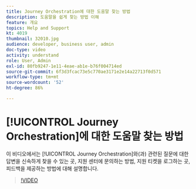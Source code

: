 ```yaml
---
title: Journey Orchestration에 대한 도움말 찾는 방법
description: 도움말을 쉽게 찾는 방법 이해
feature: 개요
topics: Help and Support
kt: 4019
thumbnail: 32010.jpg
audience: developer, business user, admin
doc-type: video
activity: understand
role: User, Admin
exl-id: 80fb9247-1e11-4eae-ab1e-b76f004714ed
source-git-commit: 6f3d3fcac73e5c770ae3171e2e14a22713f0d571
workflow-type: tm+mt
source-wordcount: '52'
ht-degree: 86%

---
```


# [!UICONTROL Journey Orchestration]에 대한 도움말 찾는 방법

이 비디오에서는 [!UICONTROL Journey Orchestration]와(과) 관련된 질문에 대한 답변을 신속하게 찾을 수 있는 곳, 지원 센터에 문의하는 방법, 지원 티켓을 로그하는 곳, 피드백을 제공하는 방법에 대해 설명합니다.

>[!VIDEO](https://video.tv.adobe.com/v/32010?quality=12)
